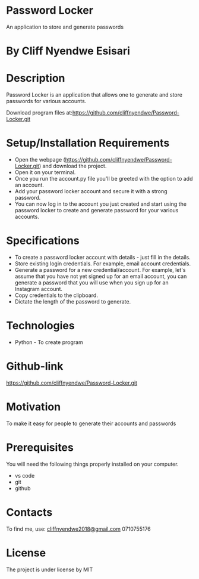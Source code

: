 # Password Locker
An application to store and generate passwords
# By Cliff Nyendwe Esisari

# Description
Password Locker is an application that allows one to generate and store passwords for various accounts.

Download program files at:https://github.com/cliffnyendwe/Password-Locker.git

# Setup/Installation Requirements

* Open the webpage (https://github.com/cliffnyendwe/Password-Locker.git) and download the project.
*  Open it on your terminal.
*  Once you run the account.py file you'll be greeted with the option to add an account.
*  Add your password locker account and secure it with a strong password.
*  You can now log in to the account you just created and start using the password locker to create and     generate password for your various accounts.

# Specifications

* To create a password locker account with details - just fill in the details.
* Store existing login credentials. For example, email account credentials.
* Generate a password for a new credential/account. For example, let's assume that you have not yet signed up for an email account, you can generate a password that you will use when you sign up for an Instagram account.
* Copy credentials to the clipboard.
* Dictate the length of the password to generate.

# Technologies 
* Python - To create program

# Github-link
https://github.com/cliffnyendwe/Password-Locker.git

# Motivation
To make it easy for people to generate their accounts and passwords

# Prerequisites
You will need the following things properly installed on your computer.
* vs code
* git
* github


# Contacts
To find me, use: cliffnyendwe2018@gmail.com 0710755176

# License
The project is under license by MIT